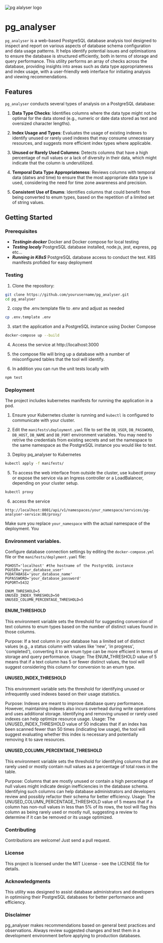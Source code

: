 ![pg alalyser logo](https://github.com/radicalgeek/pg_analyser/blob/main/src/logo.webp?raw=true)
# pg_analyser

`pg_analyser` is a web-based PostgreSQL database analysis tool designed to inspect and report on various aspects of database schema configuration and data usage patterns. It helps identify potential issues and optimisations to ensure the database is structured efficiently, both in terms of storage and query performance. This utility performs an array of checks across the database, providing insights into areas such as data type appropriateness and index usage, with a user-friendly web interface for initiating analysis and viewing recommendations.

## Features

`pg_analyser` conducts several types of analysis on a PostgreSQL database:

1. **Data Type Checks**: Identifies columns where the data type might not be optimal for the data stored (e.g., numeric or date data stored as text and oversized character lengths).

2. **Index Usage and Types**: Evaluates the usage of existing indexes to identify unused or rarely used indexes that may consume unnecessary resources, and suggests more efficient index types where applicable.

3. **Unused or Rarely Used Columns**: Detects columns that have a high percentage of null values or a lack of diversity in their data, which might indicate that the column is underutilized.

4. **Temporal Data Type Appropriateness**: Reviews columns with temporal data (datws and time) to ensure that the most appropriate data type is used, considering the need for time zone awareness and precision.

5. **Consistent Use of Enums**: Identifies columns that could benefit from being converted to enum types, based on the repetition of a limited set of string values.

## Getting Started

### Prerequisites

- ***Testingin docker*** Docker and Docker compose for local testing
- ***Testing localy*** PostgreSQL database installed, node.js, jest, express, pg etc...
- ***Running in K8sS*** PostgreSQL database access to conduct the test. K8S manifests profided for easy deployment 

### Testing

1. Clone the repository:

```bash
git clone https://github.com/yourusername/pg_analyser.git
cd pg_analyser
```
2. copy the .env.template file to .env and adjust as needed
```bash
cp .env.template .env
```

3. start the application and a PostgreSQL instance using Docker Compose
```bash
docker-compose up --build
```

4. Access the service at http://localhost:3000 

5. the compose file will bring up a database with a number of misconfigured tables that the tool will identify. 

6. In addition you can run the unit tests locally with 
```bash
npm test
```

### Deployment

The project includes kubernetes manifests for running the application in a pod. 

1. Ensure your Kubernetes cluster is running and `kubectl` is configured to communicate with your cluster.

2. Edit the `manifests\deployment.yaml` file to set the `DB_USER`, `DB_PASSWORD`, `DB_HOST`, `DB_NAME` and `DB_PORT` environment variables. You may need to retrive the credentials from existing secrets and set the namespace to the same namespace as the PostgreSQL instance you would like to test. 

4. Deploy pq_analyser to Kubernetes
```bash
kubectl apply -f manifests/
```

5. To access the web interface from outside the cluster, use kubectl proxy or expose the service via an Ingress controller or a LoadBalancer, depending on your cluster setup.
```bash
kubectl proxy
```

6. access the service 
```
http://localhost:8001/api/v1/namespaces/your_namespace/services/pg-analyser-service:80/proxy/

```
Make sure you replace `your_namespace` with the actual namespace of the deployment. You

### Environment variables. 

Configure database connection settings by editing the `docker-compose.yml` file or the `manifests/deplyment.yaml` file:
```
PGHOST='localhost' #the hostname of the PostgreSQL instance
PGUSER='your_database_user'
PGDATABASE='your_database_name'
PGPASSWORD='your_database_password'
PGPORT=5432

ENUM_THRESHOLD=5
UNUSED_INDEX_THRESHOLD=50
UNUSED_COLUMN_PERCENTAGE_THRESHOLD=5
```


#### ENUM_THRESHOLD
This environment variable sets the threshold for suggesting conversion of text columns to enum types based on the number of distinct values found in those columns.

Purpose: If a text column in your database has a limited set of distinct values (e.g., a status column with values like 'new', 'in progress', 'completed'), converting it to an enum type can be more efficient in terms of storage and query performance.
Usage: The ENUM_THRESHOLD value of 5 means that if a text column has 5 or fewer distinct values, the tool will suggest considering this column for conversion to an enum type.

#### UNUSED_INDEX_THRESHOLD
This environment variable sets the threshold for identifying unused or infrequently used indexes based on their usage statistics.

Purpose: Indexes are meant to improve database query performance. However, maintaining indexes also incurs overhead during write operations and uses additional storage. Identifying and removing unused or rarely used indexes can help optimize resource usage.
Usage: The UNUSED_INDEX_THRESHOLD value of 50 indicates that if an index has been scanned fewer than 50 times (indicating low usage), the tool will suggest evaluating whether this index is necessary and potentially removing it to save resources.

#### UNUSED_COLUMN_PERCENTAGE_THRESHOLD
This environment variable sets the threshold for identifying columns that are rarely used or mostly contain null values as a percentage of total rows in the table.

Purpose: Columns that are mostly unused or contain a high percentage of null values might indicate design inefficiencies in the database schema. Identifying such columns can help database administrators and developers review and possibly refactor their schema for better efficiency.
Usage: The UNUSED_COLUMN_PERCENTAGE_THRESHOLD value of 5 means that if a column has non-null values in less than 5% of its rows, the tool will flag this column as being rarely used or mostly null, suggesting a review to determine if it can be removed or its usage optimized.

### Contributing
Contributions are welcome! Just send a pull request.

### License
This project is licensed under the MIT License - see the LICENSE file for details.

### Acknowledgments
This utility was designed to assist database administrators and developers in optimising their PostgreSQL databases for better performance and efficiency.

### Disclaimer
pg_analyser makes recommendations based on general best practices and observations. Always review suggested changes and test them in a development environment before applying to production databases.